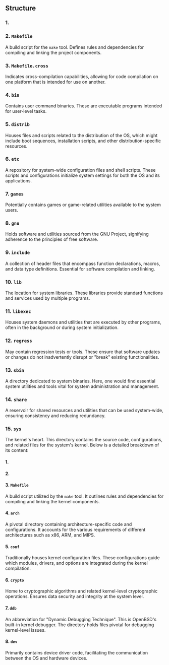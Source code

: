 ## Structure

### 1. 

### 2. `Makefile`
A build script for the `make` tool. Defines rules and dependencies for compiling and linking the project components.

### 3. `Makefile.cross`
Indicates cross-compilation capabilities, allowing for code compilation on one platform that is intended for use on another.

### 4. `bin`
Contains user command binaries. These are executable programs intended for user-level tasks.

### 5. `distrib`
Houses files and scripts related to the distribution of the OS, which might include boot sequences, installation scripts, and other distribution-specific resources.

### 6. `etc`
A repository for system-wide configuration files and shell scripts. These scripts and configurations initialize system settings for both the OS and its applications.

### 7. `games`
Potentially contains games or game-related utilities available to the system users.

### 8. `gnu`
Holds software and utilities sourced from the GNU Project, signifying adherence to the principles of free software.

### 9. `include`
A collection of header files that encompass function declarations, macros, and data type definitions. Essential for software compilation and linking.

### 10. `lib`
The location for system libraries. These libraries provide standard functions and services used by multiple programs.

### 11. `libexec`
Houses system daemons and utilities that are executed by other programs, often in the background or during system initialization.

### 12. `regress`
May contain regression tests or tools. These ensure that software updates or changes do not inadvertently disrupt or "break" existing functionalities.

### 13. `sbin`
A directory dedicated to system binaries. Here, one would find essential system utilities and tools vital for system administration and management.

### 14. `share`
A reservoir for shared resources and utilities that can be used system-wide, ensuring consistency and reducing redundancy.

### 15. `sys`
The kernel's heart. This directory contains the source code, configurations, and related files for the system's kernel.
Below is a detailed breakdown of its content:

#### 1. 

#### 2. 

#### 3. `Makefile`
A build script utilized by the `make` tool. It outlines rules and dependencies for compiling and linking the kernel components.

#### 4. `arch`
A pivotal directory containing architecture-specific code and configurations. It accounts for the various requirements of different architectures such as x86, ARM, and MIPS.

#### 5. `conf`
Traditionally houses kernel configuration files. These configurations guide which modules, drivers, and options are integrated during the kernel compilation.

#### 6. `crypto`
Home to cryptographic algorithms and related kernel-level cryptographic operations. Ensures data security and integrity at the system level.

#### 7. `ddb`
An abbreviation for "Dynamic Debugging Technique". This is OpenBSD's built-in kernel debugger. The directory holds files pivotal for debugging kernel-level issues.

#### 8. `dev`
Primarily contains device driver code, facilitating the communication between the OS and hardware devices.


